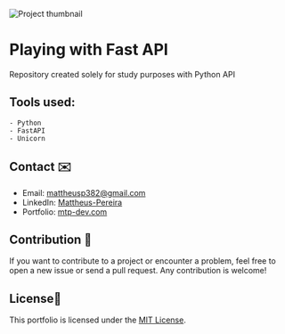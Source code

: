 ![Project thumbnail](https://i.imgur.com/xx3nYKt.png)

# Playing with Fast API

Repository created solely for study purposes with Python API


## Tools used:
    - Python
    - FastAPI
    - Unicorn

## Contact ✉️

- Email: mattheusp382@gmail.com
- LinkedIn: [Mattheus-Pereira](https://www.linkedin.com/in/mattheuspereira/)
- Portfolio: [mtp-dev.com](https://mtpdev.com.br/)

## Contribution 🤝

If you want to contribute to a project or encounter a problem, feel free to open a new issue or send a pull request. Any contribution is welcome!

## License📄 

This portfolio is licensed under the [MIT License](https://opensource.org/licenses/MIT).
